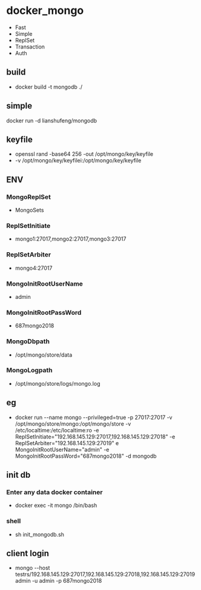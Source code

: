 # docker_mongo
- Fast
- Simple
- ReplSet
- Transaction
- Auth

## build
- docker build -t mongodb ./ 

## simple 
docker run -d lianshufeng/mongodb

## keyfile
- openssl rand -base64 256 -out /opt/mongo/key/keyfile
- -v /opt/mongo/key/keyfilei:/opt/mongo/key/keyfile

## ENV 
### MongoReplSet 
- MongoSets
### ReplSetInitiate
- mongo1:27017,mongo2:27017,mongo3:27017
### ReplSetArbiter
- mongo4:27017
### MongoInitRootUserName
- admin
### MongoInitRootPassWord
- 687mongo2018
### MongoDbpath
- /opt/mongo/store/data
### MongoLogpath
- /opt/mongo/store/logs/mongo.log

## eg
- docker run --name mongo --privileged=true -p 27017:27017 -v /opt/mongo/store/mongo:/opt/mongo/store -v /etc/localtime:/etc/localtime:ro -e ReplSetInitiate="192.168.145.129:27017,192.168.145.129:27018" -e ReplSetArbiter="192.168.145.129:27019" e MongoInitRootUserName="admin" -e MongoInitRootPassWord="687mongo2018" -d mongodb 


## init db
### Enter any data docker container
- docker  exec -it mongo /bin/bash
### shell
- sh init_mongodb.sh


## client login
- mongo --host testrs/192.168.145.129:27017,192.168.145.129:27018,192.168.145.129:27019 admin -u admin -p 687mongo2018

